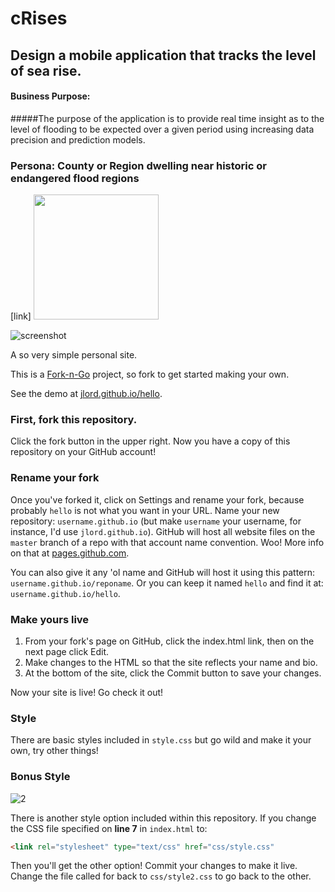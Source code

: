 # cRises

## Design a mobile application that tracks the level of sea rise. 

#### Business Purpose: 
#####The purpose of the application is to provide real time insight as to the level of flooding to be expected over a given period using increasing data precision and prediction models.

### Persona: County or Region dwelling near historic or endangered flood regions  

[link] <img src="https://raw.githubusercontent.com/jlord/forkngo/gh-pages/badges/cobalt.png" width="200">

![screenshot](screenshot.png)

A so very simple personal site.

This is a [Fork-n-Go](http://jlord.github.io/forkngo) project, so fork to get started making your own.

See the demo at [jlord.github.io/hello](http://jlord.github.io/hello).


### First, fork this repository.

Click the fork button in the upper right. Now you have a copy of this repository on your GitHub account!

### Rename your fork

Once you've forked it, click on Settings and rename your fork, because probably `hello` is not what you want in your URL. Name your new repository: `username.github.io` (but make `username` your username, for instance, I'd use `jlord.github.io`). GitHub will host all website files on the `master` branch of a repo with that account name convention. Woo! More info on that at [pages.github.com](http://www.pages.github.com).

You can also give it any 'ol name and GitHub will host it using this pattern: `username.github.io/reponame`. Or you can keep it named `hello` and find it at: `username.github.io/hello`.

### Make yours live

1. From your fork's page on GitHub, click the index.html link, then on the next page click Edit.
2. Make changes to the HTML so that the site reflects your name and bio.
8. At the bottom of the site, click the Commit button to save your changes.

Now your site is live! Go check it out!


### Style

There are basic styles included in `style.css` but go wild and make it your own, try other things!

### Bonus Style

![2](screenshot2.png)

There is another style option included within this repository. If you change the CSS file specified on **line 7** in `index.html` to:

```HTML
<link rel="stylesheet" type="text/css" href="css/style.css"
```

Then you'll get the other option! Commit your changes to make it live. Change the file called for back to `css/style2.css` to go back to the other.
